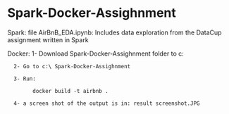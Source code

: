 # Spark-Docker-Assighnment

Spark:
      file AirBnB_EDA.ipynb: Includes data exploration from the DataCup assignment written in Spark      

Docker:
      1- Download  Spark-Docker-Assighnment folder to c:

      2- Go to c:\ Spark-Docker-Assighnment

      3- Run: 

            docker build -t airbnb .

      4- a screen shot of the output is in: result screenshot.JPG
